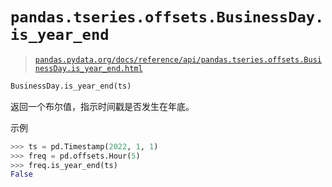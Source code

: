 # `pandas.tseries.offsets.BusinessDay.is_year_end`

> [`pandas.pydata.org/docs/reference/api/pandas.tseries.offsets.BusinessDay.is_year_end.html`](https://pandas.pydata.org/docs/reference/api/pandas.tseries.offsets.BusinessDay.is_year_end.html)

```py
BusinessDay.is_year_end(ts)
```

返回一个布尔值，指示时间戳是否发生在年底。

示例

```py
>>> ts = pd.Timestamp(2022, 1, 1)
>>> freq = pd.offsets.Hour(5)
>>> freq.is_year_end(ts)
False 
```
